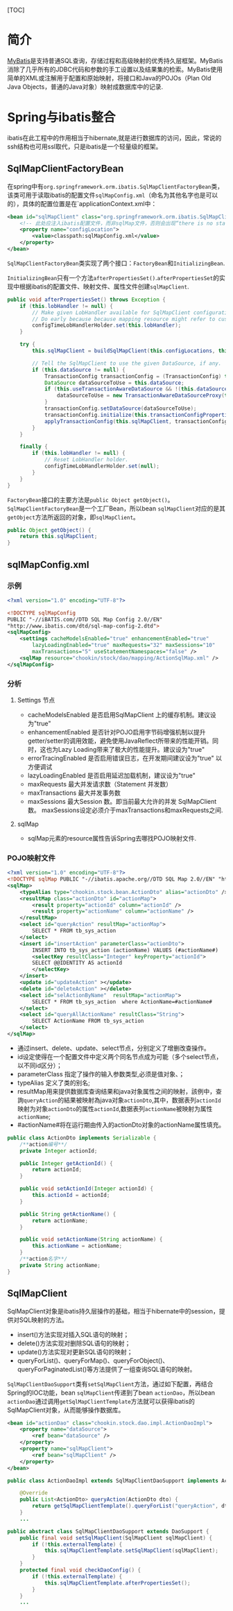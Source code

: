 [TOC]
 
# 简介
[MyBatis](http://www.mybatis.org/)是支持普通SQL查询，存储过程和高级映射的优秀持久层框架。MyBatis消除了几乎所有的JDBC代码和参数的手工设置以及结果集的检索。MyBatis使用简单的XML或注解用于配置和原始映射，将接口和Java的POJOs（Plan Old Java Objects，普通的Java对象）映射成数据库中的记录.

# Spring与ibatis整合
ibatis在此工程中的作用相当于hibernate,就是进行数据库的访问，因此，常说的ssh结构也可用ssl取代，只是ibatis是一个轻量级的框架。

## SqlMapClientFactoryBean
在spring中有`org.springframework.orm.ibatis.SqlMapClientFactoryBean`类，该类可用于读取ibatis的配置文件`sqlMapConfig.xml`（命名为其他名字也是可以的），具体的配置位置是在`applicationContext.xml中：
```xml
<bean id="sqlMapClient" class="org.springframework.orm.ibatis.SqlMapClientFactoryBean">
    <!-- 此处应注入ibatis配置文件，而非sqlMap文件，否则会出现“there is no statement.....异常” -->
    <property name="configLocation">
        <value>classpath:sqlMapConfig.xml</value>
    </property>
</bean>
```
`SqlMapClientFactoryBean`类实现了两个接口：`FactoryBean`和`InitializingBean`.

`InitializingBean`只有一个方法`afterPropertiesSet()`.`afterPropertiesSet`的实现中根据ibatis的配置文件、映射文件、属性文件创建`sqlMapClient`.
```java
public void afterPropertiesSet() throws Exception {
    if (this.lobHandler != null) {
        // Make given LobHandler available for SqlMapClient configuration.
        // Do early because because mapping resource might refer to custom types.
        configTimeLobHandlerHolder.set(this.lobHandler);
    }

    try {
        this.sqlMapClient = buildSqlMapClient(this.configLocations, this.mappingLocations, this.sqlMapClientProperties);

        // Tell the SqlMapClient to use the given DataSource, if any.
        if (this.dataSource != null) {
            TransactionConfig transactionConfig = (TransactionConfig) this.transactionConfigClass.newInstance();
            DataSource dataSourceToUse = this.dataSource;
            if (this.useTransactionAwareDataSource && !(this.dataSource instanceof TransactionAwareDataSourceProxy)) {
                dataSourceToUse = new TransactionAwareDataSourceProxy(this.dataSource);
            }
            transactionConfig.setDataSource(dataSourceToUse);
            transactionConfig.initialize(this.transactionConfigProperties);
            applyTransactionConfig(this.sqlMapClient, transactionConfig);
        }
    }

    finally {
        if (this.lobHandler != null) {
            // Reset LobHandler holder.
            configTimeLobHandlerHolder.set(null);
        }
    }
}
```
`FactoryBean`接口的主要方法是`public Object getObject()`。`SqlMapClientFactoryBean`是一个工厂Bean，所以bean `sqlMapClient`对应的是其`getObject`方法所返回的对象，即`sqlMapClient`。
```java
public Object getObject() {
    return this.sqlMapClient;
}
```

## sqlMapConfig.xml
### 示例
```xml
<?xml version="1.0" encoding="UTF-8"?>

<!DOCTYPE sqlMapConfig 
PUBLIC "-//iBATIS.com//DTD SQL Map Config 2.0//EN" 
"http://www.ibatis.com/dtd/sql-map-config-2.dtd">
<sqlMapConfig>
    <settings cacheModelsEnabled="true" enhancementEnabled="true"
        lazyLoadingEnabled="true" maxRequests="32" maxSessions="10"
        maxTransactions="5" useStatementNamespaces="false" />
    <sqlMap resource="chookin/stock/dao/mapping/ActionSqlMap.xml" />
</sqlMapConfig>
```

### 分析
1. Settings 节点

    + cacheModelsEnabled 是否启用SqlMapClient 上的缓存机制。建议设为"true"
    + enhancementEnabled 是否针对POJO启用字节码增强机制以提升getter/setter的调用效能，避免使用JavaReflect所带来的性能开销。同时，这也为Lazy Loading带来了极大的性能提升。建议设为"true"
    + errorTracingEnabled 是否启用错误日志，在开发期间建议设为"true" 以方便调试
    + lazyLoadingEnabled 是否启用延迟加载机制，建议设为"true"
    + maxRequests 最大并发请求数（Statement 并发数）
    + maxTransactions 最大并发事务数
    + maxSessions 最大Session 数。即当前最大允许的并发 SqlMapClient 数。 maxSessions设定必须介于maxTransactions和maxRequests之间.

2. sqlMap
    - sqlMap元素的resource属性告诉Spring去哪找POJO映射文件.

### POJO映射文件
```xml
<?xml version="1.0" encoding="UTF-8"?>
<!DOCTYPE sqlMap PUBLIC "-//ibatis.apache.org//DTD SQL Map 2.0//EN" "http://ibatis.apache.org/dtd/sql-map-2.dtd" >
<sqlMap>
    <typeAlias type="chookin.stock.bean.ActionDto" alias="actionDto" />
    <resultMap class="actionDto" id="actionMap">
        <result property="actionId" column="actionId" />
        <result property="actionName" column="actionName" />
    </resultMap>
    <select id="queryAction" resultMap="actionMap">
        SELECT * FROM tb_sys_action 
    </select>
    <insert id="insertAction" parameterClass="actionDto">
        INSERT INTO tb_sys_action (actionName) VALUES (#actionName#)
        <selectKey resultClass="Integer" keyProperty="actionId">
        SELECT @@IDENTITY AS actionId
        </selectKey>
    </insert>
    <update id="updateAction" ></update>
    <delete id="deleteAction" ></delete>
    <select id="selActionByName"  resultMap="actionMap">
        SELECT * FROM tb_sys_action  where ActionName=#actionName#
    </select>
    <select id="queryAllActionName" resultClass="String">
        SELECT ActionName FROM tb_sys_action  
    </select>
</sqlMap>
```

- 通过insert、delete、update、select节点，分别定义了增删改查操作。
- id设定使得在一个配置文件中定义两个同名节点成为可能（多个select节点，以不同id区分）；
- parameterClass 指定了操作的输入参数类型,必须是值对象、；
- typeAlias 定义了类的别名;
- resultMap用来提供数据库查询结果和java对象属性之间的映射，該例中，查詢`queryAction`的結果被映射為java对象`actionDto`,其中，数据表列`actionId`映射为对象`actionDto`的属性`actionId`,数据表列`actionName`被映射为属性`actionName`;
- \#actionName#将在运行期由传入的actionDto对象的actionName属性填充。

```java
public class ActionDto implements Serializable {
    /**action编号**/
    private Integer actionId;

    public Integer getActionId() {
        return actionId;
    }

    public void setActionId(Integer actionId) {
        this.actionId = actionId;
    }

    public String getActionName() {
        return actionName;
    }

    public void setActionName(String actionName) {
        this.actionName = actionName;
    }
    /**action名字**/
    private String actionName;
}
```

## SqlMapClient
SqlMapClient对象是ibatis持久层操作的基础，相当于hibernate中的session，提供对SQL映射的方法。 

- insert()方法实现对插入SQL语句的映射；
- delete()方法实现对删除SQL语句的映射；
- update()方法实现对更新SQL语句的映射；
- queryForList()、queryForMap()、queryForObject()、queryForPaginatedList()等方法提供了一组查询SQL语句的映射。

`SqlMapClientDaoSupport`类有`setSqlMapClient`方法，通过如下配置，再结合Spring的IOC功能，bean `sqlMapClient`传递到了bean `actionDao`，所以bean `actionDao`通过调用`getSqlMapClientTemplate`方法就可以获得ibatis的SqlMapClient对象，从而能够操作数据库。
```xml
<bean id="actionDao" class="chookin.stock.dao.impl.ActionDaoImpl">
    <property name="dataSource">
        <ref bean="dataSource" />
    </property>
    <property name="sqlMapClient">
        <ref bean="sqlMapClient" />
    </property>
</bean>
```
```java
public class ActionDaoImpl extends SqlMapClientDaoSupport implements ActionDao {

    @Override
    public List<ActionDto> queryAction(ActionDto dto) {
        return getSqlMapClientTemplate().queryForList("queryAction", dto);
    }
    ...

public abstract class SqlMapClientDaoSupport extends DaoSupport {
    public final void setSqlMapClient(SqlMapClient sqlMapClient) {
        if (!this.externalTemplate) {
            this.sqlMapClientTemplate.setSqlMapClient(sqlMapClient);
        }
    }
    protected final void checkDaoConfig() {
        if (!this.externalTemplate) {
            this.sqlMapClientTemplate.afterPropertiesSet();
        }
    }
    ...
```

 
